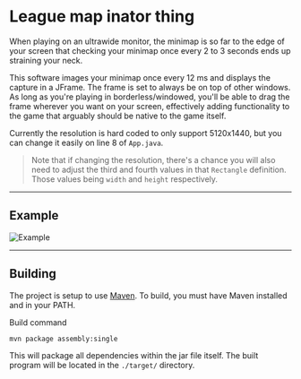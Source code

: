 # League map inator thing
When playing on an ultrawide monitor, the minimap is so far to the edge of your screen that checking your minimap once every 2 to 3 seconds ends up straining your neck.

This software images your minimap once every 12 ms and displays the capture in a JFrame. The frame is set to always be on top of other windows. As long as you're playing in borderless/windowed, you'll be able to drag the frame wherever you want on your screen, effectively adding functionality to the game that arguably should be native to the game itself.

Currently the resolution is hard coded to only support 5120x1440, but you can change it easily on line 8 of `App.java`.

> Note that if changing the resolution, there's a chance you will also need to adjust the third and fourth values in that `Rectangle` definition. Those values being `width` and `height` respectively.


<hr>

## Example

![Example](https://media.discordapp.net/attachments/806715624377155625/954364980252250182/unknown.png?width=1693&height=476)

<hr>

## Building
The project is setup to use [Maven](https://maven.apache.org/). To build, you must have Maven installed and in your PATH.

Build command

`mvn package assembly:single`

This will package all dependencies within the jar file itself. The built program will be located in the `./target/` directory.